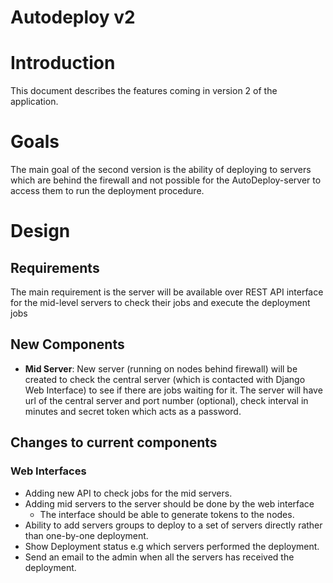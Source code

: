 # Autodeploy v2

# Introduction

This document describes the features coming in version 2 of the application.

# Goals

The main goal of the second version is the ability of deploying to servers which are behind the firewall and not possible for the AutoDeploy-server to access them to run the deployment procedure.
 
# Design

## Requirements

The main requirement is the server will be available over REST API interface for the mid-level servers to check their jobs and execute the deployment jobs
 
 
## New Components

* **Mid Server**: New server (running on nodes behind firewall) will be created to check the central server (which is contacted with Django Web Interface) to see if there are jobs waiting for it. The server will have url of the central server and port number (optional), check interval in minutes and secret token which acts as a password.

## Changes to current components

### Web Interfaces

* Adding new API to check jobs for the mid servers.
* Adding mid servers to the server should be done by the web interface
    * The interface should be able to generate tokens to the nodes.
* Ability to add servers groups to deploy to a set of servers directly rather than one-by-one deployment.
* Show Deployment status e.g which servers performed the deployment.
* Send an email to the admin when all the servers has received the deployment.

 
 